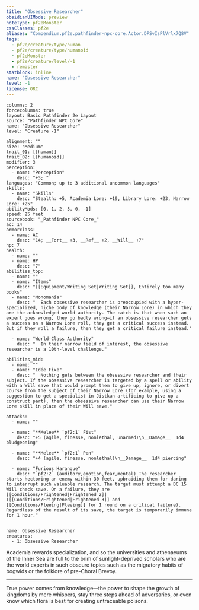 ```yaml
---
title: "Obsessive Researcher"
obsidianUIMode: preview
noteType: pf2eMonster
cssClasses: pf2e
aliases: "Compendium.pf2e.pathfinder-npc-core.Actor.DPSvIsPlVrlx7Q8V" 
tags:
  - pf2e/creature/type/human
  - pf2e/creature/type/humanoid
  - pf2eMonster
  - pf2e/creature/level/-1
  - remaster
statblock: inline
name: "Obsessive Researcher"
level: -1
license: ORC
---
```


```statblock
columns: 2
forcecolumns: true
layout: Basic Pathfinder 2e Layout
source: "Pathfinder NPC Core"
name: "Obsessive Researcher"
level: "Creature -1"

alignment: ""
size: "Medium"
trait_01: [[human]]
trait_02: [[humanoid]]
modifier: 3
perception:
  - name: "Perception"
    desc: "+3; "
languages: "Common; up to 3 additional uncommon languages"
skills:
  - name: "Skills"
    desc: "Stealth: +5, Academia Lore: +19, Library Lore: +23, Narrow Lore: +25"
abilityMods: [0, 1, 2, 5, 0, -1]
speed: 25 feet
sourcebook: "_Pathfinder NPC Core_"
ac: 14
armorclass:
  - name: AC
    desc: "14; __Fort__ +3, __Ref__ +2, __Will__ +7"
hp: 7
health:
  - name: ""
  - name: HP
    desc: "7"
abilities_top:
  - name: ""
  - name: "Items"
    desc: "[[Equipment/Writing Set|Writing Set]], Entirely too many books"
  - name: "Monomania"
    desc: "  Each obsessive researcher is preoccupied with a hyper-specialized, niche body of knowledge (their Narrow Lore) in which they are the acknowledged world authority. The catch is that when such an expert goes wrong, they go badly wrong—if an obsessive researcher gets a success on a Narrow Lore roll, they get a critical success instead. But if they roll a failure, then they get a critical failure instead."

  - name: "World-Class Authority"
    desc: "  In their narrow field of interest, the obsessive researcher is a 10th-level challenge."

abilities_mid:
  - name: ""
  - name: "Idée Fixe"
    desc: "  Nothing gets between the obsessive researcher and their subject. If the obsessive researcher is targeted by a spell or ability with a Will save that would prompt them to give up, ignore, or divert course from the subject of their Narrow Lore (for example, using a suggestion to get a specialist in Jistkan artificing to give up a construct part), then the obsessive researcher can use their Narrow Lore skill in place of their Will save."

attacks:
  - name: ""

  - name: "**Melee** `pf2:1` Fist"
    desc: "+5 (agile, finesse, nonlethal, unarmed)\n__Damage__  1d4 bludgeoning"

  - name: "**Melee** `pf2:1` Pen"
    desc: "+4 (agile, finesse, nonlethal)\n__Damage__  1d4 piercing"

  - name: "Furious Harangue"
    desc: "`pf2:2` (auditory,emotion,fear,mental) The researcher starts hectoring an enemy within 30 feet, upbraiding them for daring to interrupt such valuable research. The target must attempt a DC 15 Will check save. On a failure, they are [[Conditions/Frightened|Frightened 2]] ([[Conditions/Frightened|Frightened 3]] and [[Conditions/Fleeing|Fleeing]] for 1 round on a critical failure). Regardless of the result of its save, the target is temporarily immune for 1 hour."
 
```

```encounter-table
name: Obsessive Researcher
creatures:
  - 1: Obsessive Researcher
```



Academia rewards specialization, and so the universities and athenaeums of the Inner Sea are full to the brim of sunlight-deprived scholars who are the world experts in such obscure topics such as the migratory habits of bogwids or the folklore of pre-Choral Brevoy.

* * *

True power comes from knowledge—the power to shape the growth of kingdoms by mere whispers, stay three steps ahead of adversaries, or even know which flora is best for creating untraceable poisons.
